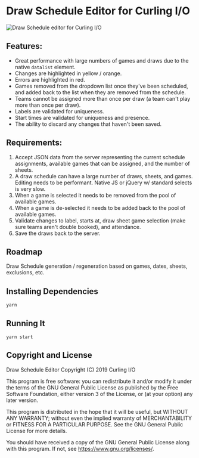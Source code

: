 # Draw Schedule Editor for Curling I/O

![Draw Schedule editor for Curling I/O](curlingio-draws.gif?raw=true "Draw Schedule editor for Curling I/O")

## Features:

* Great performance with large numbers of games and draws due to the native `datalist` element.
* Changes are highlighted in yellow / orange.
* Errors are highlighted in red.
* Games removed from the dropdown list once they've been scheduled, and added back to the list when they are removed from the schedule.
* Teams cannot be assigned more than once per draw (a team can't play more than once per draw).
* Labels are validated for uniqueness.
* Start times are validated for uniqueness and presence.
* The ability to discard any changes that haven't been saved.

## Requirements:

1. Accept JSON data from the server representing the current schedule assignments, available games that can be assigned, and the number of sheets.
2. A draw schedule can have a large number of draws, sheets, and games. Editing needs to be performant. Native JS or jQuery w/ standard selects is very slow.
3. When a game is selected it needs to be removed from the pool of available games.
4. When a game is de-selected it needs to be added back to the pool of available games.
5. Validate changes to label, starts at, draw sheet game selection (make sure teams aren't double booked), and attendance.
6. Save the draws back to the server.

## Roadmap

Draw Schedule generation / regeneration based on games, dates, sheets, exclusions, etc.

## Installing Dependencies

```
yarn
```

## Running It

```
yarn start
```

## Copyright and License

Draw Schedule Editor
Copyright (C) 2019 Curling I/O

This program is free software: you can redistribute it and/or modify
it under the terms of the GNU General Public License as published by
the Free Software Foundation, either version 3 of the License, or
(at your option) any later version.

This program is distributed in the hope that it will be useful,
but WITHOUT ANY WARRANTY; without even the implied warranty of
MERCHANTABILITY or FITNESS FOR A PARTICULAR PURPOSE.  See the
GNU General Public License for more details.

You should have received a copy of the GNU General Public License
along with this program.  If not, see <https://www.gnu.org/licenses/>.
